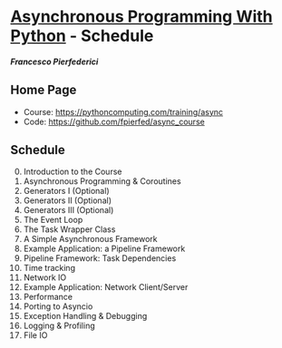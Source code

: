 # [Asynchronous Programming With Python](https://pythoncomputing.com/training/async) - Schedule
#### _Francesco Pierfederici_


## Home Page
 * Course: https://pythoncomputing.com/training/async
 * Code: https://github.com/fpierfed/async_course


## Schedule
 0. Introduction to the Course
 1. Asynchronous Programming & Coroutines
 2. Generators I (Optional)
 3. Generators II (Optional)
 4. Generators III (Optional)
 5. The Event Loop
 6. The Task Wrapper Class
 7. A Simple Asynchronous Framework
 8. Example Application: a Pipeline Framework
 9. Pipeline Framework: Task Dependencies
 10. Time tracking
 11. Network IO
 12. Example Application: Network Client/Server
 13. Performance
 14. Porting to Asyncio
 15. Exception Handling & Debugging
 16. Logging & Profiling
 17. File IO
